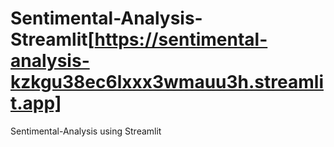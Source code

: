 # Sentimental-Analysis-Streamlit[https://sentimental-analysis-kzkgu38ec6lxxx3wmauu3h.streamlit.app]
Sentimental-Analysis using Streamlit

